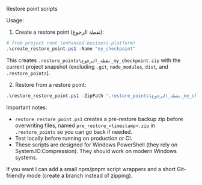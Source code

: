 Restore point scripts

Usage:

1) Create a restore point (نقطة الرجوع):

```powershell
# from project root (enhanced-business-platform)
.\create_restore_point.ps1 -Name "my_checkpoint"
```

This creates `.restore_points\نقطة_الرجوع_my_checkpoint.zip` with the current project snapshot (excluding `.git`, `node_modules`, `dist`, and `.restore_points`).

2) Restore from a restore point:

```powershell
.\restore_restore_point.ps1 -ZipPath ".restore_points\نقطة_الرجوع_my_checkpoint.zip" -Confirm
```

Important notes:
- `restore_restore_point.ps1` creates a pre-restore backup zip before overwriting files, named `pre_restore_<timestamp>.zip` in `.restore_points` so you can go back if needed.
- Test locally before running on production or CI.
- These scripts are designed for Windows PowerShell (they rely on System.IO.Compression). They should work on modern Windows systems.

If you want I can add a small npm/pnpm script wrappers and a short Git-friendly mode (create a branch instead of zipping).